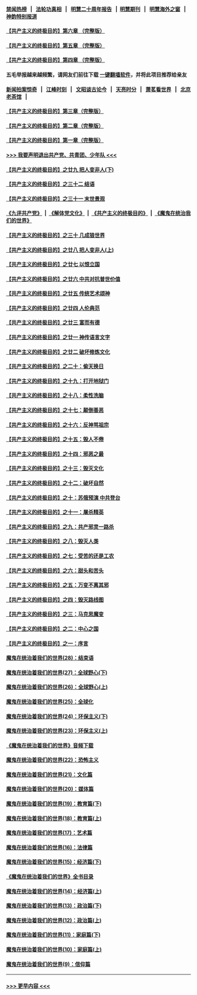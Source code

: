 #### [禁闻热榜](热点新闻.md?=0)  &nbsp;&nbsp;|&nbsp;&nbsp; [法轮功真相](https://github.com/gfw-breaker/truth/blob/master/README.md?=0) &nbsp;&nbsp;|&nbsp;&nbsp; [明慧二十周年报告](https://github.com/gfw-breaker/mh-reports/blob/master/README.md?=0) &nbsp;&nbsp;|&nbsp;&nbsp;[明慧期刊](https://github.com/gfw-breaker/mh-qikan) &nbsp;&nbsp;|&nbsp;&nbsp; [明慧海外之窗](https://github.com/gfw-breaker/mh-news/blob/master/README.md?=0) &nbsp;&nbsp;|&nbsp;&nbsp; [神韵特别报道](https://github.com/gfw-breaker/mh-news/blob/master/shenyun.md?=0)
#### [【共产主义的终极目的】第六章 （完整版）](../pages/nsc422/n11428913.md?t=03090903) 
#### [【共产主义的终极目的】第五章 （完整版）](../pages/nsc422/n11428912.md?t=03090903) 
#### [【共产主义的终极目的】第四章 （完整版）](../pages/nsc422/n11428907.md?t=03090903) 
#### 五毛举报越来越频繁，请网友们前往下载 [一键翻墙软件](https://github.com/gfw-breaker/ssr-accounts)，并将此项目推荐给亲友
#### [新闻拍案惊奇](https://github.com/gfw-breaker/banned-news/blob/master/pages/link4.md) &nbsp;&nbsp;|&nbsp;&nbsp; [江峰时刻](https://github.com/gfw-breaker/banned-news/blob/master/pages/link4.md) &nbsp;&nbsp;|&nbsp;&nbsp; [文昭谈古论今](https://github.com/gfw-breaker/banned-news/blob/master/pages/link4.md) &nbsp;&nbsp;|&nbsp;&nbsp; [天亮时分](https://github.com/gfw-breaker/banned-news/blob/master/pages/link4.md) &nbsp;&nbsp;|&nbsp;&nbsp; [萧茗看世界](https://github.com/gfw-breaker/banned-news/blob/master/pages/link4.md) &nbsp;&nbsp;|&nbsp;&nbsp; [北京老茶馆](https://github.com/gfw-breaker/banned-news/blob/master/pages/link4.md) &nbsp;&nbsp;|&nbsp;&nbsp; 
#### [【共产主义的终极目的】第三章（完整版）](../pages/nsc422/n11428848.md?t=03090903) 
#### [【共产主义的终极目的】第二章（完整版）](../pages/nsc422/n11428831.md?t=03090903) 
#### [【共产主义的终极目的】第一章（完整版）](../pages/nsc422/n11417651.md?t=03090903) 
#### [>>> 我要声明退出共产党、共青团、少年队 <<<](https://github.com/begood0513/goodnews/blob/master/quit/letter.md) 
#### [【共产主义的终极目的】之廿九 把人变非人(下)](../pages/nsc422/n11344140.md?t=03090903) 
#### [【共产主义的终极目的】之三十二 结语](../pages/nsc422/n11360535.md?t=03090903) 
#### [【共产主义的终极目的】之三十一 末世景观](../pages/nsc422/n11351129.md?t=03090903) 
#### [《九评共产党》](https://github.com/begood0513/9ping.md/blob/master/README.md) &nbsp;|&nbsp; [《解体党文化》](../../../../jtdwh.md/blob/master/README.md)  &nbsp;|&nbsp; [《共产主义的终极目的》](../../../../gczydzjmd.md/blob/master/README.md) &nbsp;|&nbsp; [《魔鬼在统治我们的世界》](../../../../mgztzwmdsj.md/blob/master/README.md) 
#### [【共产主义的终极目的】之三十 几成狼世界](../pages/nsc422/n11348280.md?t=03090903) 
#### [【共产主义的终极目的】之廿八 把人变非人(上)](../pages/nsc422/n11340492.md?t=03090903) 
#### [【共产主义的终极目的】之廿七 以恨立国](../pages/nsc422/n11336944.md?t=03090903) 
#### [【共产主义的终极目的】之廿六 中共对抗普世价值](../pages/nsc422/n11324785.md?t=03090903) 
#### [【共产主义的终极目的】之廿五 传统艺术颂神](../pages/nsc422/n11296396.md?t=03090903) 
#### [【共产主义的终极目的】之廿四 人伦典范](../pages/nsc422/n11296397.md?t=03090903) 
#### [【共产主义的终极目的】之廿三 富而有德](../pages/nsc422/n11283598.md?t=03090903) 
#### [【共产主义的终极目的】之廿一 神传语言文字](../pages/nsc422/n11263265.md?t=03090903) 
#### [【共产主义的终极目的】之廿二 破坏修炼文化](../pages/nsc422/n11245728.md?t=03090903) 
#### [【共产主义的终极目的】之二十：偷天换日](../pages/nsc422/n11238846.md?t=03090903) 
#### [【共产主义的终极目的】之十九：打开地狱门](../pages/nsc422/n11206376.md?t=03090903) 
#### [【共产主义的终极目的】之十八：柔性洗脑](../pages/nsc422/n11199994.md?t=03090903) 
#### [【共产主义的终极目的】之十七：颠倒善恶](../pages/nsc422/n11179782.md?t=03090903) 
#### [【共产主义的终极目的】之十六：反神骂祖宗](../pages/nsc422/n11166798.md?t=03090903) 
#### [【共产主义的终极目的】之十五：毁人不倦](../pages/nsc422/n11166792.md?t=03090903) 
#### [【共产主义的终极目的】之十四：邪恶之最](../pages/nsc422/n11150249.md?t=03090903) 
#### [【共产主义的终极目的】之十三：毁灭文化](../pages/nsc422/n11135227.md?t=03090903) 
#### [【共产主义的终极目的】之十二：破坏自然](../pages/nsc422/n11135214.md?t=03090903) 
#### [【共产主义的终极目的】之十：苏俄预演 中共登台](../pages/nsc422/n11118424.md?t=03090903) 
#### [【共产主义的终极目的】之十一：屠杀精英](../pages/nsc422/n11118442.md?t=03090903) 
#### [【共产主义的终极目的】之九：共产邪灵一路杀](../pages/nsc422/n11114139.md?t=03090903) 
#### [【共产主义的终极目的】之八：毁灭人类](../pages/nsc422/n11108503.md?t=03090903) 
#### [【共产主义的终极目的】之七：受苦的还是工农](../pages/nsc422/n11101809.md?t=03090903) 
#### [【共产主义的终极目的】之六：甜头和苦头](../pages/nsc422/n11096971.md?t=03090903) 
#### [【共产主义的终极目的】之五：万变不离其邪](../pages/nsc422/n11091285.md?t=03090903) 
#### [【共产主义的终极目的】之四：毁灭路线图](../pages/nsc422/n11086284.md?t=03090903) 
#### [【共产主义的终极目的】之三：马克思魔变](../pages/nsc422/n11061941.md?t=03090903) 
#### [【共产主义的终极目的】之二：中心之国](../pages/nsc422/n11047728.md?t=03090903) 
#### [【共产主义的终极目的】之一：序言](../pages/nsc422/n11086077.md?t=03090903) 
#### [魔鬼在统治着我们的世界(28)：结束语](../pages/nsc422/n10936246.md?t=03090903) 
#### [魔鬼在统治着我们的世界(27)：全球野心(下)](../pages/nsc422/n10928319.md?t=03090903) 
#### [魔鬼在统治着我们的世界(26)：全球野心(上)](../pages/nsc422/n10900318.md?t=03090903) 
#### [魔鬼在统治着我们的世界(25)：全球化](../pages/nsc422/n10788205.md?t=03090903) 
#### [魔鬼在统治着我们的世界(24)：环保主义(下)](../pages/nsc422/n10695307.md?t=03090903) 
#### [魔鬼在统治着我们的世界(23)：环保主义(上)](../pages/nsc422/n10688613.md?t=03090903) 
#### [《魔鬼在统治着我们的世界》音频下载](../pages/nsc422/n10635553.md?t=03090903) 
#### [魔鬼在统治着我们的世界(22)：恐怖主义](../pages/nsc422/n10614727.md?t=03090903) 
#### [魔鬼在统治着我们的世界(21)：文化篇](../pages/nsc422/n10597706.md?t=03090903) 
#### [魔鬼在统治着我们的世界(20)：媒体篇](../pages/nsc422/n10586579.md?t=03090903) 
#### [魔鬼在统治着我们的世界(19)：教育篇(下)](../pages/nsc422/n10564808.md?t=03090903) 
#### [魔鬼在统治着我们的世界(18)：教育篇(上)](../pages/nsc422/n10526970.md?t=03090903) 
#### [魔鬼在统治着我们的世界(17)：艺术篇](../pages/nsc422/n10499093.md?t=03090903) 
#### [魔鬼在统治着我们的世界(16)：法律篇](../pages/nsc422/n10485969.md?t=03090903) 
#### [魔鬼在统治着我们的世界(15)：经济篇(下)](../pages/nsc422/n10469975.md?t=03090903) 
#### [《魔鬼在统治着我们的世界》全书目录](../pages/nsc422/n10464261.md?t=03090903) 
#### [魔鬼在统治着我们的世界(14)：经济篇(上)](../pages/nsc422/n10457370.md?t=03090903) 
#### [魔鬼在统治着我们的世界(13)：政治篇(下)](../pages/nsc422/n10448270.md?t=03090903) 
#### [魔鬼在统治着我们的世界(12)：政治篇(上)](../pages/nsc422/n10444576.md?t=03090903) 
#### [魔鬼在统治着我们的世界(11)：家庭篇(下)](../pages/nsc422/n10440961.md?t=03090903) 
#### [魔鬼在统治着我们的世界(10)：家庭篇(上)](../pages/nsc422/n10435448.md?t=03090903) 
#### [魔鬼在统治着我们的世界(9)：信仰篇](../pages/nsc422/n10432159.md?t=03090903) 

----
#### [ >>> 更早内容 <<< ](../indexes/nsc422-earlier.md)
